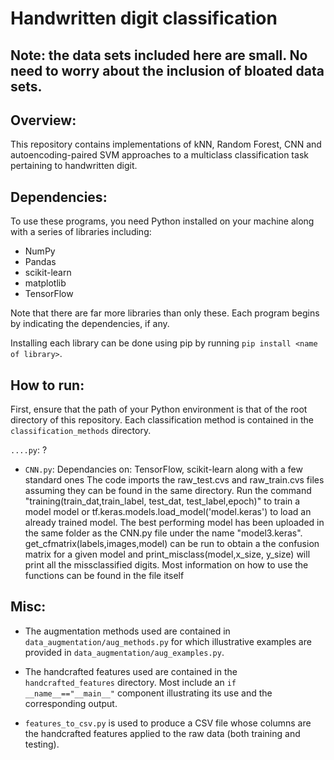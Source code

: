 # Handwritten digit classification

## Note: the data sets included here are small. No need to worry about the inclusion of bloated data sets.

## Overview:
This repository contains implementations of kNN, Random Forest, CNN and autoencoding-paired SVM approaches to a multiclass classification task pertaining to handwritten digit.

## Dependencies:
To use these programs, you need Python installed on your machine along with a series of libraries including:
- NumPy
- Pandas
- scikit-learn
- matplotlib
- TensorFlow

Note that there are far more libraries than only these. Each program begins by indicating the dependencies, if any.

Installing each library can be done using pip by running `pip install <name of library>`.

## How to run:
First, ensure that the path of your Python environment is that of the root directory of this repository. Each classification method is contained in the `classification_methods` directory.

`....py`: ?

- `CNN.py`:
Dependancies on: TensorFlow, scikit-learn along with a few standard ones
The code imports the raw_test.cvs and raw_train.cvs files assuming they can be found in the same directory. Run the command "training(train_dat,train_label, test_dat, test_label,epoch)" to train a model model or tf.keras.models.load_model('model.keras') to load an already trained model. The best performing model has been uploaded in the same folder as the CNN.py file under the name "model3.keras". get_cfmatrix(labels,images,model) can be run to obtain a the confusion matrix for a given model and print_misclass(model,x_size, y_size) will print all the missclassified digits. Most information on how to use the functions can be found in the file itself

## Misc:
- The augmentation methods used are contained in `data_augmentation/aug_methods.py` for which illustrative examples are provided in `data_augmentation/aug_examples.py`.

- The handcrafted features used are contained in the `handcrafted_features` directory. Most include an `if __name__=="__main__"` component illustrating its use and the corresponding output.

- `features_to_csv.py` is used to produce a CSV file whose columns are the handcrafted features applied to the raw data (both training and testing).
